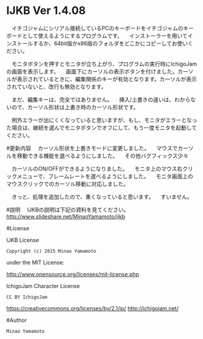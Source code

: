 # IJKB Ver 1.4.08

　イチゴジャムにシリアル接続しているPCのキーボードをイチゴジャムのキーボードとして使えるようにするプログラムです。
　インストーラーを用いてインストールするか、64bit版かx86版のフォルダをどこかにコピーしてお使いください。  

　モニタボタンを押すとモニタが立ち上がり、プログラムの実行時にIchigoJamの画面を表示します。
　画面下にカーソルの表示ボタンを付けました。カーソルが表示されているときに、編集関係のキーが有効となります。カーソルが表示されていないと、改行も無効となります。

　まだ、編集キーは、完全ではありません。
　挿入/上書きの違いは、わからないので、カーソル形状は上書き時のカーソル形状です。　

　例外エラーが出にくくなっていると思いますが、もし、モニタがエラーとなった場合は、継続を選んでモニタボタンでオフにして、もう一度モニタを起動してください。

#更新内容
　カーソル形状を上書きモードに変更しました。
　マウスでカーソルを移動できる機能を選べるようにしました。
　その他バグフィックス少々


　カーソルのON/OFFができるようになりました。
　モニタ上のマウス右クリックメニューで、フレームレートを選べるようにしました。
　モニタ画面上のマウスクリックでのカーソル移動に対応しました。

　きっと、処理を追加したので、重くなっていると思います。
　すいません。

#説明
　IJKBの説明は下記の資料を見てください。
http://www.slideshare.net/MinaoYamamoto/ijkb

#License

  IJKB License

    Copyright (c) 2015 Minao Yamamoto

under the MIT License:

http://www.opensource.org/licenses/mit-license.php

  IchigoJam Character License

    CC BY IchigoJam

https://creativecommons.org/licenses/by/2.1/jp/
http://ichigojam.net/

#Author

    Minao Yamamoto
